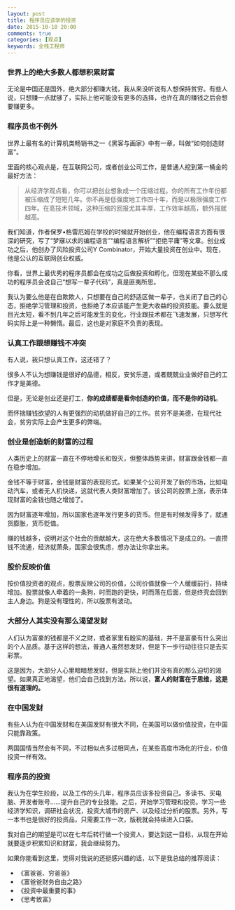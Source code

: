 ```yaml
---
layout: post
title: 程序员应该学的投资
date: 2015-10-10 20:00
comments: true
categories: [观点]
keywords: 全栈工程师
---
```


### 世界上的绝大多数人都想积累财富

无论是中国还是国外，绝大部分都赚大钱，我从来没听说有人想保持贫穷。有些人说，只想赚一点就够了，实际上他可能没有更多的选择，也许在真的赚钱之后会想要赚更多。

<!--more-->

### 程序员也不例外

世界上最有名的计算机类畅销书之一《黑客与画家》中有一章，叫做“如何创造财富”。

里面的核心观点是，在互联网公司，或者创业公司工作，是普通人挖到第一桶金的最好方法：

>  从经济学观点看，你可以把创业想象成一个压缩过程。你的所有工作年份都被压缩成了短短几年。你不再是低强度地工作四十年，而是以极限强度工作四年。在高技术领域，这种压缩的回报尤其丰厚，工作效率越高，额外报就越高。

我们知道，作者保罗•格雷厄姆在学校的时候就开始创业，他在编程语言方面有很深的研究，写了“梦寐以求的编程语言”“编程语言解析”“拒绝平庸”等文章。创业成功之后，他创办了风险投资公司Y Combinator，开始大量投资在创业中。现在，他是公认的互联网创业权威。

你看，世界上最优秀的程序员都会在成功之后做投资和孵化，但现在某些不那么成功的程序员会说自己“想写一辈子代码”，真是匪夷所思。

我认为要么他是在自欺欺人，只想要在自己的舒适区做一辈子，也关闭了自己的心态，拒绝学习管理和投资，也拒绝了本应该能产生更大收益的投资技能。要么就是目光太短，看不到几年之后可能发生的变化，行业跟技术都在飞速发展，只想写代码实际上是一种懒惰。最后，这也是对家庭不负责的表现。

### 认真工作跟想赚钱不冲突

有人说，我只想认真工作，这还错了？

很多人不认为想赚钱是很好的品德，相反，安贫乐道，或者兢兢业业做好自己的工作才是美德。

但是，无论是创业还是打工，**你的成绩都是看你创造的价值，而不是你的动机**。

而怀揣赚钱欲望的人有更强烈的动机做好自己的工作。贫穷不是美德，在现代社会，贫穷实际上会产生更多的弊端。

### 创业是创造新的财富的过程

人类历史上的财富一直在不停地增长和毁灭，但整体趋势来讲，财富跟金钱都一直在稳步增加。

金钱不等于财富，金钱是财富的表现形式。如果某个公司开发了新的市场，比如电动汽车，或者无人机快递，这就代表人类财富增加了。该公司的股票上涨，表示体现财富的金钱也随之增加了。

因为财富逐年增加，所以国家也逐年发行更多的货币。但是有时候发得多了，就通货膨胀，货币贬值。

赚的钱越多，说明对这个社会的贡献越大，这在绝大多数情况下是成立的。一直攒钱不流通，经济就萧条，国家会很焦虑，想办法让你拿出来。

### 股价反映价值

按价值投资者的观点，股票反映公司的价值，公司价值就像一个人缓缓前行，持续增加。股票就像人牵着的一条狗，时而跑的更快，时而落在后面，但是终究会回到主人身边。狗是没有理性的，所以股票有波动。

### 大部分人其实没有那么渴望发财

人们认为富豪的钱都是不义之财，或者家里有殷实的基础，并不是富豪有什么突出的个人品质。基于这样的想法，普通人虽然想发财，但是下一步行动往往只是去买彩票。

这是因为，大部分人心里暗暗想发财，但是实际上他们并没有真的那么迫切的渴望。如果真正地渴望，他们会自己找到方法。所以说，**富人的财富在于思维，这是很有道理的。**

### 在中国发财

有些人认为在中国发财和在美国发财有很大不同，在美国可以做价值投资，在中国只能靠政策。

两国国情当然会有不同，不过相似点多过相同点，在某些高度市场化的行业，价值投资一样有效。

### 程序员的投资

我认为在学生阶段，以及工作的头几年，程序员应该多投资自己。多读书、买电脑、开发者账号……提升自己的专业技能。之后，开始学习管理和投资。学习一些经济学知识，调研社会状况，投资大城市的房产、以及经过分析的股票。另外，写一本书也是很好的投资品，只需要工作一次，版税就会持续进入口袋。

我对自己的期望是可以在七年后转行做一个投资人，要达到这一目标，从现在开始就要逐步积累知识和财富，我会继续努力。

如果你能看到这里，觉得对我说的还挺感兴趣的话，以下是我总结的推荐阅读：

- 《富爸爸、穷爸爸》
- 《富爸爸财务自由之路》
- 《投资中最重要的事》
- 《思考致富》
